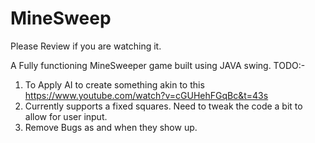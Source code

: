 # MineSweep
Please Review if you are watching it.

A Fully functioning MineSweeper game built using JAVA swing.
TODO:-
1. To Apply AI to create something akin to this https://www.youtube.com/watch?v=cGUHehFGqBc&t=43s
2. Currently supports a fixed squares. Need to tweak the code a bit to allow for user input.
3. Remove Bugs as and when they show up.
